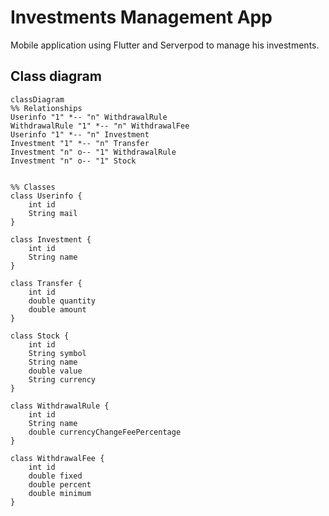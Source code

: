 # Investments Management App
Mobile application using Flutter and Serverpod to manage his investments.

## Class diagram
```mermaid
classDiagram
%% Relationships
Userinfo "1" *-- "n" WithdrawalRule
WithdrawalRule "1" *-- "n" WithdrawalFee
Userinfo "1" *-- "n" Investment
Investment "1" *-- "n" Transfer
Investment "n" o-- "1" WithdrawalRule
Investment "n" o-- "1" Stock


%% Classes
class Userinfo {
    int id
    String mail
}

class Investment {
    int id
    String name
}

class Transfer {
    int id
    double quantity
    double amount
}

class Stock {
    int id
    String symbol
    String name
    double value
    String currency
}

class WithdrawalRule {
    int id
    String name
    double currencyChangeFeePercentage
}

class WithdrawalFee {
    int id
    double fixed
    double percent
    double minimum
}

```
